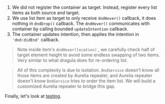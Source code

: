 1. We did not register the container as target. Instead, register every list items as both source and target.
2. We use list item as target to only receive `dndHover()` callback, it does nothing in `dndDrop()` callback. The `dndHover()` communicates with container by calling bounded `updateIntention` callback.
3. The container updates intention, then applies the intention in `'dnd:didEnd'` callback.

> Note inside item's `dndHover(location)` , we carefully check half of target element height to avoid some endless swapping of two items. Very similar to what dragula does for re-ordering list.

> All of this complexity is due to isolation. `DndService` doesn't know all those items are created by Aurelia repeater, and Aurelia repeater doesn't know `DndService` tries to order the item list. We will build a customized Aurelia repeater to bridge this gap.

Finally, let's look at [testing](#/testing).
